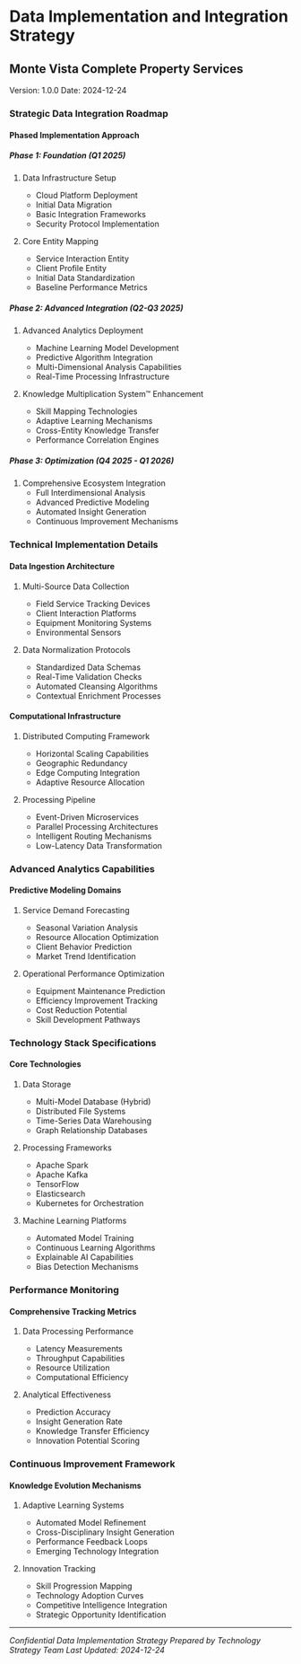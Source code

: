 # Data Implementation and Integration Strategy
## Monte Vista Complete Property Services
Version: 1.0.0
Date: 2024-12-24

### Strategic Data Integration Roadmap

#### Phased Implementation Approach

##### Phase 1: Foundation (Q1 2025)
1. Data Infrastructure Setup
   - Cloud Platform Deployment
   - Initial Data Migration
   - Basic Integration Frameworks
   - Security Protocol Implementation

2. Core Entity Mapping
   - Service Interaction Entity
   - Client Profile Entity
   - Initial Data Standardization
   - Baseline Performance Metrics

##### Phase 2: Advanced Integration (Q2-Q3 2025)
1. Advanced Analytics Deployment
   - Machine Learning Model Development
   - Predictive Algorithm Integration
   - Multi-Dimensional Analysis Capabilities
   - Real-Time Processing Infrastructure

2. Knowledge Multiplication System™ Enhancement
   - Skill Mapping Technologies
   - Adaptive Learning Mechanisms
   - Cross-Entity Knowledge Transfer
   - Performance Correlation Engines

##### Phase 3: Optimization (Q4 2025 - Q1 2026)
1. Comprehensive Ecosystem Integration
   - Full Interdimensional Analysis
   - Advanced Predictive Modeling
   - Automated Insight Generation
   - Continuous Improvement Mechanisms

### Technical Implementation Details

#### Data Ingestion Architecture
1. Multi-Source Data Collection
   - Field Service Tracking Devices
   - Client Interaction Platforms
   - Equipment Monitoring Systems
   - Environmental Sensors

2. Data Normalization Protocols
   - Standardized Data Schemas
   - Real-Time Validation Checks
   - Automated Cleansing Algorithms
   - Contextual Enrichment Processes

#### Computational Infrastructure
1. Distributed Computing Framework
   - Horizontal Scaling Capabilities
   - Geographic Redundancy
   - Edge Computing Integration
   - Adaptive Resource Allocation

2. Processing Pipeline
   - Event-Driven Microservices
   - Parallel Processing Architectures
   - Intelligent Routing Mechanisms
   - Low-Latency Data Transformation

### Advanced Analytics Capabilities

#### Predictive Modeling Domains
1. Service Demand Forecasting
   - Seasonal Variation Analysis
   - Resource Allocation Optimization
   - Client Behavior Prediction
   - Market Trend Identification

2. Operational Performance Optimization
   - Equipment Maintenance Prediction
   - Efficiency Improvement Tracking
   - Cost Reduction Potential
   - Skill Development Pathways

### Technology Stack Specifications

#### Core Technologies
1. Data Storage
   - Multi-Model Database (Hybrid)
   - Distributed File Systems
   - Time-Series Data Warehousing
   - Graph Relationship Databases

2. Processing Frameworks
   - Apache Spark
   - Apache Kafka
   - TensorFlow
   - Elasticsearch
   - Kubernetes for Orchestration

3. Machine Learning Platforms
   - Automated Model Training
   - Continuous Learning Algorithms
   - Explainable AI Capabilities
   - Bias Detection Mechanisms

### Performance Monitoring

#### Comprehensive Tracking Metrics
1. Data Processing Performance
   - Latency Measurements
   - Throughput Capabilities
   - Resource Utilization
   - Computational Efficiency

2. Analytical Effectiveness
   - Prediction Accuracy
   - Insight Generation Rate
   - Knowledge Transfer Efficiency
   - Innovation Potential Scoring

### Continuous Improvement Framework

#### Knowledge Evolution Mechanisms
1. Adaptive Learning Systems
   - Automated Model Refinement
   - Cross-Disciplinary Insight Generation
   - Performance Feedback Loops
   - Emerging Technology Integration

2. Innovation Tracking
   - Skill Progression Mapping
   - Technology Adoption Curves
   - Competitive Intelligence Integration
   - Strategic Opportunity Identification

---

*Confidential Data Implementation Strategy*
*Prepared by Technology Strategy Team*
*Last Updated: 2024-12-24*